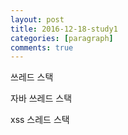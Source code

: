 ```yaml
---
layout: post
title: 2016-12-18-study1
categories: [paragraph]
comments: true
---
```


쓰레드 스택

자바 쓰레드 스택

xss 스레드 스택
